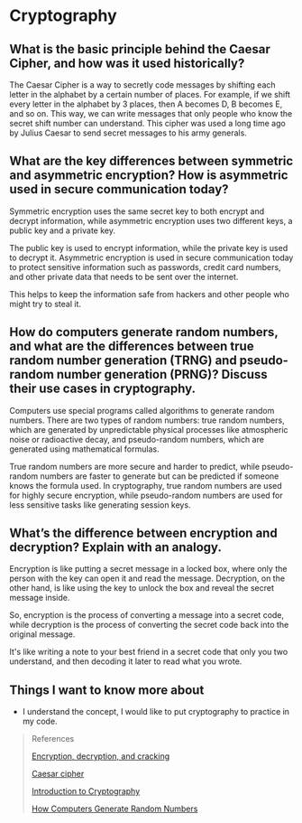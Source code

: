 # Cryptography

## What is the basic principle behind the Caesar Cipher, and how was it used historically?

The Caesar Cipher is a way to secretly code messages by shifting each letter in the alphabet by a certain number of places. For example, if we shift every letter in the alphabet by 3 places, then A becomes D, B becomes E, and so on. This way, we can write messages that only people who know the secret shift number can understand. This cipher was used a long time ago by Julius Caesar to send secret messages to his army generals.

## What are the key differences between symmetric and asymmetric encryption? How is asymmetric used in secure communication today?

Symmetric encryption uses the same secret key to both encrypt and decrypt information, while asymmetric encryption uses two different keys, a public key and a private key. 

The public key is used to encrypt information, while the private key is used to decrypt it. Asymmetric encryption is used in secure communication today to protect sensitive information such as passwords, credit card numbers, and other private data that needs to be sent over the internet. 

This helps to keep the information safe from hackers and other people who might try to steal it.

## How do computers generate random numbers, and what are the differences between true random number generation (TRNG) and pseudo-random number generation (PRNG)? Discuss their use cases in cryptography.

Computers use special programs called algorithms to generate random numbers. There are two types of random numbers: true random numbers, which are generated by unpredictable physical processes like atmospheric noise or radioactive decay, and pseudo-random numbers, which are generated using mathematical formulas. 

True random numbers are more secure and harder to predict, while pseudo-random numbers are faster to generate but can be predicted if someone knows the formula used. In cryptography, true random numbers are used for highly secure encryption, while pseudo-random numbers are used for less sensitive tasks like generating session keys.

## What’s the difference between encryption and decryption? Explain with an analogy.

Encryption is like putting a secret message in a locked box, where only the person with the key can open it and read the message. Decryption, on the other hand, is like using the key to unlock the box and reveal the secret message inside. 

So, encryption is the process of converting a message into a secret code, while decryption is the process of converting the secret code back into the original message. 

It's like writing a note to your best friend in a secret code that only you two understand, and then decoding it later to read what you wrote.

## Things I want to know more about

- I understand the concept, I would like to put cryptography to practice in my code.

>References
>
>[Encryption, decryption, and cracking](https://www.khanacademy.org/computing/computers-and-internet/xcae6f4a7ff015e7d:online-data-security/xcae6f4a7ff015e7d:data-encryption-techniques/a/encryption-decryption-and-code-cracking)
>
>[Caesar cipher](https://en.wikipedia.org/wiki/Caesar_cipher)
>
>[Introduction to Cryptography](https://thebestvpn.com/cryptography/)
>
>[How Computers Generate Random Numbers](https://www.howtogeek.com/183051/htg-explains-how-computers-generate-random-numbers/)
